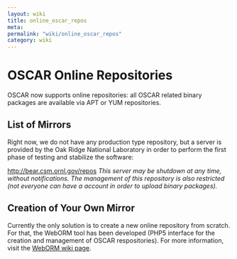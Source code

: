 ```yaml
---
layout: wiki
title: online_oscar_repos
meta: 
permalink: "wiki/online_oscar_repos"
category: wiki
---
```

<!-- Name: online_oscar_repos -->
<!-- Version: 1 -->
<!-- Author: valleegr -->

# OSCAR Online Repositories

OSCAR now supports online repositories: all OSCAR related binary packages are available via APT or YUM repositories. 

## List of Mirrors

Right now, we do not have any production type repository, but a server is provided by the Oak Ridge National Laboratory in order to perform the first phase of testing and stabilize the software:

http://bear.csm.ornl.gov/repos *This server may be shutdown at any time, without notifications. The management of this repository is also restricted (not everyone can have a account in order to upload binary packages).*

## Creation of Your Own Mirror

Currently the only solution is to create a new online repository from scratch. For that, the WebORM tool has been developed (PHP5 interface for the creation and management of OSCAR respositories). For more information, visit the [WebORM wiki page](weborm).
